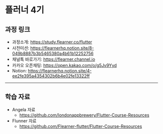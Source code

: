 # 플러너 4기

## 과정 링크
- 과정소개: https://study.flearner.co/flutter
- 사전미션: https://flearnerhq.notion.site/8-049b8887b3b5465380a4b61b12252756
- 채널톡 바로가기: https://flearner.channel.io
- 카카오 오픈채팅: https://open.kakao.com/o/g5Jv9Yyd
- Notion: https://flearnerhq.notion.site/4-ee2fe395a4354302b6b4e02fe13322ff

---
## 학습 자료
- Angela 자료
  - https://github.com/londonappbrewery/Flutter-Course-Resources
- Flunner 자료
  - https://github.com/Flearner-flutter/Flutter-Course-Resources
